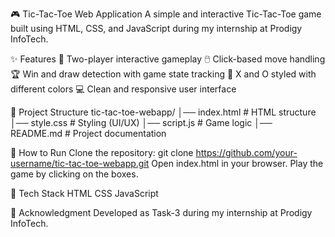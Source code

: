 🎮 Tic-Tac-Toe Web Application
A simple and interactive Tic-Tac-Toe game built using HTML, CSS, and JavaScript during my internship at Prodigy InfoTech.

✨ Features
👥 Two-player interactive gameplay
🖱️ Click-based move handling
🏆 Win and draw detection with game state tracking
🎨 X and O styled with different colors
💻 Clean and responsive user interface

📂 Project Structure
tic-tac-toe-webapp/
│── index.html   # HTML structure
│── style.css    # Styling (UI/UX)
│── script.js    # Game logic
│── README.md    # Project documentation

🚀 How to Run
Clone the repository:
git clone https://github.com/your-username/tic-tac-toe-webapp.git
Open index.html in your browser.
Play the game by clicking on the boxes.

📌 Tech Stack
HTML
CSS
JavaScript

🙌 Acknowledgment
Developed as Task-3 during my internship at Prodigy InfoTech.
